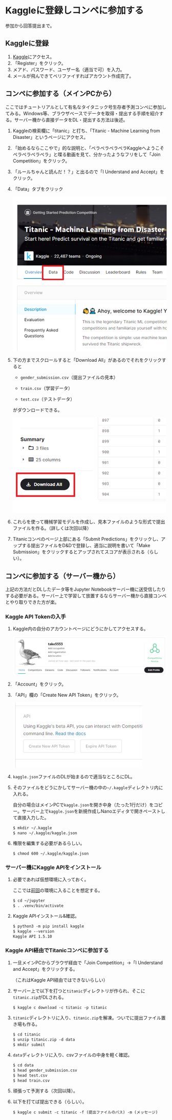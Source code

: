 # Kaggleに登録しコンペに参加する

参加から回答提出まで。

## Kaggleに登録

1. [Kaggle](https://www.kaggle.com/)にアクセス。
2. 「Register」をクリック。
3. メアド、パスワード、ユーザー名（適当で可）を入力。
4. メールが飛んできてベリファイすればアカウント作成完了。

## コンペに参加する（メインPCから）

ここではチュートリアルとして有名なタイタニック号生存者予測コンペに参加してみる。Windows等、ブラウザベースでデータを取得・提出する手順を紹介する。サーバー機から直接データをDL・提出する方法は後述。

1. Kaggleの検索欄に「titanic」と打ち、「Titanic - Machine Learning from Disaster」というページにアクセス。

2. 「始めるならここやで」的な説明と、「ペラペラペラペラKaggleへようこそペラペラペラペラ」と喋る動画を見て、分かったようなフリをして「Join Competition」をクリック。

3. 「ルールちゃんと読んだ！？」と出るので「I Understand and Accept」をクリック。

4. 「Data」タブをクリック

   ![image-20210311224812658](image/register/image-20210311224812658.png)

5. 下の方までスクロールすると「Download All」があるのでそれをクリックすると

   * `gender_submission.csv`（提出ファイルの見本）
   * `train.csv`（学習データ）

   * `test.csv`（テストデータ）

   がダウンロードできる。

   ![image-20210311225452987](image/register/image-20210311225452987.png)

6. これらを使って機械学習モデルを作成し、見本ファイルのような形式で提出ファイルを作る。（詳しくは次回以降）

7. Titanicコンペのページ上部にある「Submit Predictions」をクリックし、アップする提出ファイルをD&Dで登録し、適当に説明を書いて「Make Submission」をクリックするとアップされてスコアが表示される（らしい）。

## コンペに参加する（サーバー機から）

上記の方法だとDLしたデータ等をJupyter Notebookサーバー機に送受信したりする必要がある。サーバー上で学習して放置するならサーバー機から直接コンペとやり取りできた方が楽。

### Kaggle API Tokenの入手

1. Kaggle内の自分のアカウントページにどうにかしてアクセスする。

   ![image-20210311231711626](image/register/image-20210311231711626.png)

2. 「Account」をクリック。

3. 「API」欄の「Create New API Token」をクリック。

   ![image-20210311231814185](image/register/image-20210311231814185.png)

4. `kaggle.json`ファイルのDLが始まるので適当なところにDL。

5. そのファイルをどうにかしてサーバー機の中の`~/.kaggle`ディレクトリ内に入れる。

   自分の場合はメインPCで`kaggle.json`を開き中身（たった1行だけ）をコピー。サーバー上で`kaggle.json`を新規作成しNanoエディタで開きペーストして直接入力した。

   ~~~shell
   $ mkdir ~/.kaggle
   $ nano ~/.kaggle/kaggle.json
   ~~~

6. 権限を編集する必要があるらしい。

   ~~~shell
   $ chmod 600 ~/.kaggle/kaggle.json
   ~~~

### サーバー機にKaggle APIをインストール

1. 必要であれば仮想環境に入っておく。

   ここでは[前回](notebook.html)の環境に入ることを想定する。

   ~~~shell
   $ cd ~/jupyter
   $ . .venv/bin/activate
   ~~~

2. Kaggle APIインストール&確認。

   ~~~shell
   $ python3 -m pip install kaggle
   $ kaggle --version
   Kaggle API 1.5.10
   ~~~

### Kaggle API経由でTitanicコンペに参加する

1. 一旦メインPCからブラウザ経由で「Join Competition」→「I Understand and Accept」をクリックする。

   （これはKaggle API経由ではできないらしい）

2. サーバー上で以下を打つと`titanic`ディレクトリが作られ、そこに`titanic.zip`がDLされる。

   ~~~shell
   $ kaggle c download -c titanic -p titanic
   ~~~

3. `titanic`ディレクトリに入り、`titanic.zip`を解凍。ついでに提出ファイル置き場も作る。

   ~~~shell
   $ cd titanic
   $ unzip titanic.zip -d data
   $ mkdir submit
   ~~~

4. `data`ディレクトリに入り、csvファイルの中身を軽く確認。

   ~~~shell
   $ cd data
   $ head gender_submission.csv
   $ head test.csv
   $ head train.csv
   ~~~

5. 頑張って予測する（次回以降）。

6. 以下を打てば提出できる（らしい）。

   ~~~shell
   $ kaggle c submit -c titanic -f (提出ファイルのパス) -m (メッセージ)
   ~~~

   

